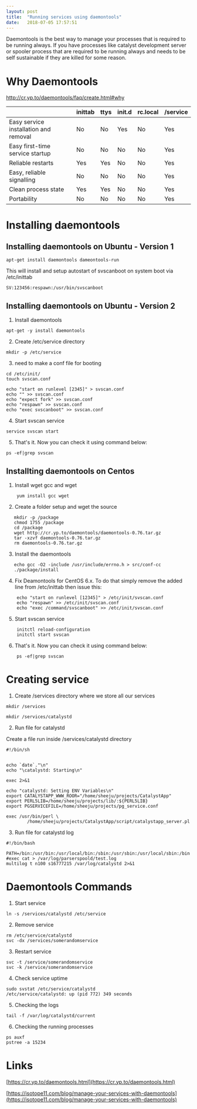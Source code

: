 ```yaml
---
layout: post
title:  "Running services using daemontools"
date:   2018-07-05 17:57:51
---
```


Daemontools is the best way to manage your processes that is required to be running always. If you have processes like catalyst development server or spooler process that are required to be running always and needs to be self sustainable if they are killed for some reason.

# Why Daemontools

http://cr.yp.to/daemontools/faq/create.html#why


|                 | **inittab** | **ttys** | **init.d** | **rc.local** | **/service** |
|  ------                                   | ------ | ------ | ------ | ------ | ------ |
|  Easy service installation and removal    | No  |No   |Yes  |No |Yes |
|  Easy first-time service startup          | No  |No   |No   |No |Yes |
|  Reliable restarts                        | Yes |Yes  |No   |No |Yes |
|  Easy, reliable signalling                | No  |No   |No   |No |Yes |
|  Clean process state                      | Yes |Yes  |No   |No |Yes |
|  Portability                              | No  |No   |No   |No |Yes |

# Installing daemontools

## Installing daemontools on Ubuntu - Version 1

```
apt-get install daemontools dameontools-run
```

This will install and setup autostart of svscanboot on system boot via /etc/inittab

```
SV:123456:respawn:/usr/bin/svscanboot
```

## Installing daemontools on Ubuntu - Version 2

1. Install daemontools

```
apt-get -y install daemontools
```

2. Create /etc/service directory

```
mkdir -p /etc/service
```

3. need to make a conf file for booting

```
cd /etc/init/
touch svscan.conf

echo "start on runlevel [2345]" > svscan.conf
echo "" >> svscan.conf
echo "expect fork" >> svscan.conf
echo "respawn" >> svscan.conf
echo "exec svscanboot" >> svscan.conf
```

4. Start svscan service

```
service svscan start
```

5. That's it. Now you can check it using command below:

```
ps -ef|grep svscan
```

## Installting daemontools on Centos

1. Install wget gcc and wget

```
    yum install gcc wget
```

2. Create a folder setup and wget the source

```
   mkdir -p /package
   chmod 1755 /package
   cd /package
   wget http://cr.yp.to/daemontools/daemontools-0.76.tar.gz
   tar -xzvf daemontools-0.76.tar.gz
   rm daemontools-0.76.tar.gz
```

3. Install the daemontools

```
   echo gcc -O2 -include /usr/include/errno.h > src/conf-cc
   ./package/install
```
  
4. Fix Deamontools for CentOS 6.x. To do that simply remove the added line from /etc/inittab then issue this:

```
    echo "start on runlevel [12345]" > /etc/init/svscan.conf
    echo "respawn" >> /etc/init/svscan.conf
    echo "exec /command/svscanboot" >> /etc/init/svscan.conf
```
   
5. Start svscan service

```
    initctl reload-configuration
    initctl start svscan
```
    
6. That's it. Now you can check it using command below:

```
    ps -ef|grep svscan
```

# Creating service

1. Create /services directory where we store all our services

```
mkdir /services

mkdir /services/catalystd
```

2. Run file for catalystd

Create a file run inside /services/catalystd directory

```
#!/bin/sh


echo `date`."\n"
echo "\catalystd: Starting\n"

exec 2>&1

echo "catalystd: Setting ENV Variables\n"
export CATALYSTAPP_WWW_ROOR="/home/sheeju/projects/CatalystApp"
export PERL5LIB=/home/sheeju/projects/lib/:${PERL5LIB}
export PGSERVICEFILE=/home/sheeju/projects/pg_service.conf

exec /usr/bin/perl \
        /home/sheeju/projects/CatalystApp/script/catalystapp_server.pl

```

3. Run file for catalystd log

```
#!/bin/bash

PATH=/bin:/usr/bin:/usr/local/bin:/sbin:/usr/sbin:/usr/local/sbin:/bin
#exec cat > /var/log/parserspoold/test.log
multilog t n100 s16777215 /var/log/catalystd 2>&1
```

# Daemontools Commands

1. Start service

```
ln -s /services/catalystd /etc/service
```

2. Remove service

```
rm /etc/service/catalystd
svc -dx /services/somerandomservice
```

3. Restart service

```
svc -t /service/somerandomservice
svc -k /service/somerandomservice
```

4. Check service uptime

```
sudo svstat /etc/service/catalystd
/etc/service/catalystd: up (pid 772) 349 seconds
```

5. Checking the logs

```
tail -f /var/log/catalystd/current
```

6. Checking the running processes

```
ps auxf
pstree -a 15234
```

# Links

[https://cr.yp.to/daemontools.html](https://cr.yp.to/daemontools.html)

[https://isotope11.com/blog/manage-your-services-with-daemontools](https://isotope11.com/blog/manage-your-services-with-daemontools)



